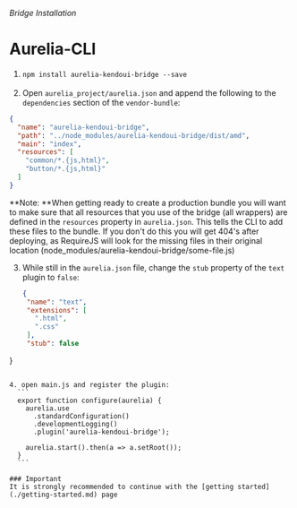 _Bridge Installation_

# Aurelia-CLI
1. `npm install aurelia-kendoui-bridge --save`
<br><br>
2. Open `aurelia_project/aurelia.json` and append the following to the `dependencies` section of the `vendor-bundle`:

  ```json
{
    "name": "aurelia-kendoui-bridge",
    "path": "../node_modules/aurelia-kendoui-bridge/dist/amd",
    "main": "index",
    "resources": [
      "common/*.{js,html}",
      "button/*.{js,html}"
    ]
}
```
  
  **Note: **When getting ready to create a production bundle you will want to make sure that all resources that you use of the bridge (all wrappers) are defined in the `resources` property in `aurelia.json`. This tells the CLI to add these files to the bundle. If you don't do this you will get 404's after deploying, as RequireJS will look for the missing files in their original location (node_modules/aurelia-kendoui-bridge/some-file.js)
 
3. While still in the `aurelia.json` file, change the `stub` property of the `text` plugin to `false`:
   ```json
   {
    "name": "text",
    "extensions": [
      ".html",
      ".css"
    ],
    "stub": false
  }
  ```

4. open main.js and register the plugin:
    ```
    export function configure(aurelia) {
      aurelia.use
        .standardConfiguration()
        .developmentLogging()
        .plugin('aurelia-kendoui-bridge');

      aurelia.start().then(a => a.setRoot());
    }
    ```

### Important
It is strongly recommended to continue with the [getting started](./getting-started.md) page

